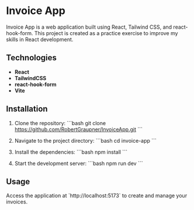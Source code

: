 # Invoice App

Invoice App is a web application built using React, Tailwind CSS, and react-hook-form.
This project is created as a practice exercise to improve my skills in React development.

## Technologies

- **React**
- **TailwindCSS**
- **react-hook-form**
- **Vite**

## Installation

1. Clone the repository:
   \`\`\`bash
   git clone https://github.com/RobertGraupner/InvoiceApp.git
   \`\`\`

2. Navigate to the project directory:
   \`\`\`bash
   cd invoice-app
   \`\`\`

3. Install the dependencies:
   \`\`\`bash
   npm install
   \`\`\`

4. Start the development server:
   \`\`\`bash
   npm run dev
   \`\`\`

## Usage

Access the application at \`http://localhost:5173\` to create and manage your invoices.

